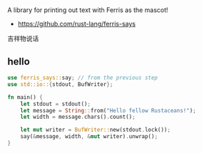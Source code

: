 #

A library for printing out text with Ferris as the mascot!

- https://github.com/rust-lang/ferris-says

吉祥物说话

## hello

```rust
use ferris_says::say; // from the previous step
use std::io::{stdout, BufWriter};

fn main() {
    let stdout = stdout();
    let message = String::from("Hello fellow Rustaceans!");
    let width = message.chars().count();

    let mut writer = BufWriter::new(stdout.lock());
    say(&message, width, &mut writer).unwrap();
}
```
